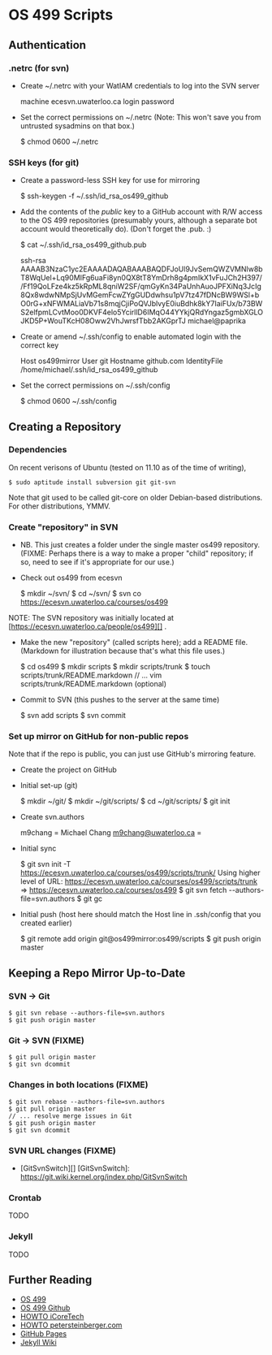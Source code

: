OS 499 Scripts
===============

Authentication
--------------

### .netrc (for svn)

* Create ~/.netrc with your WatIAM credentials to log into the SVN server

    machine ecesvn.uwaterloo.ca login <USERNAME> password <PASSWORD>

* Set the correct permissions on ~/.netrc (Note: This won't save you from untrusted sysadmins on that box.)

    $ chmod 0600 ~/.netrc

### SSH keys (for git)

* Create a password-less SSH key for use for mirroring

    $ ssh-keygen -f ~/.ssh/id_rsa_os499_github

* Add the contents of the _public_ key to a GitHub account with R/W access to the OS 499 repositories (presumably yours, although a separate bot account would theoretically do). (Don't forget the .pub. :)

    $ cat ~/.ssh/id_rsa_os499_github.pub

    ssh-rsa AAAAB3NzaC1yc2EAAAADAQABAAABAQDFJoUl9JvSemQWZVMNlw8bT8WqUel+Lq90MIFg6uaFi8yn0QX8tT8YmDrh8g4pmIkX1vFuJCh2H397//Ff19QoLFze4kz5kRpML8qniW2SF/qmGyKn34PaUnhAuoJPFXiNq3JcIg8Qx8wdwNMpSjUvMGemFcwZYgGUDdwhsu1pV7tz47fDNcBW9WSl+bO0rG+xNFWMALiaVb71s8mqjCjiPoQVJblvyE0iuBdhk8kY7IaiFUx/b73BWS2elfpmLCvtMoo0DKVF4elo5YcirllD6IMqO44YYkjQRdYngaz5gmbXGLOJKD5P+WouTKcH08Oww2VhJwrsfTbb2AKGprTJ michael@paprika

* Create or amend ~/.ssh/config to enable automated login with the correct key

    Host os499mirror
    User git
    Hostname github.com
    IdentityFile /home/michael/.ssh/id_rsa_os499_github

* Set the correct permissions on ~/.ssh/config

    $ chmod 0600 ~/.ssh/config

Creating a Repository
---------------------

### Dependencies

On recent verisons of Ubuntu (tested on 11.10 as of the time of writing),

    $ sudo aptitude install subversion git git-svn

Note that git used to be called git-core on older Debian-based distributions. For other distributions, YMMV.

### Create "repository" in SVN

* NB. This just creates a folder under the single master os499 repository. (FIXME: Perhaps there is a way to make a proper "child" repository; if so, need to see if it's appropriate for our use.)

* Check out os499 from ecesvn

    $ mkdir ~/svn/
    $ cd ~/svn/
    $ svn co https://ecesvn.uwaterloo.ca/courses/os499

NOTE: The SVN repository was initially located at [https://ecesvn.uwaterloo.ca/people/os499][] .

* Make the new "repository" (called scripts here); add a README file. (Markdown for illustration because that's what this file uses.)

    $ cd os499
    $ mkdir scripts
    $ mkdir scripts/trunk
    $ touch scripts/trunk/README.markdown
    // ... vim scripts/trunk/README.markdown (optional)

* Commit to SVN (this pushes to the server at the same time)

    $ svn add scripts
    $ svn commit

### Set up mirror on GitHub for non-public repos

Note that if the repo is public, you can just use GitHub's mirroring feature.

* Create the project on GitHub

* Initial set-up (git)

    $ mkdir ~/git/
    $ mkdir ~/git/scripts/
    $ cd ~/git/scripts/
    $ git init

* Create svn.authors

    m9chang = Michael Chang <m9chang@uwaterloo.ca>
    <WatIAM username> = <full name> <uwaterloo email wrapped in pointy brackets> 

* Initial sync

    $ git svn init -T https://ecesvn.uwaterloo.ca/courses/os499/scripts/trunk/
    Using higher level of URL: https://ecesvn.uwaterloo.ca/courses/os499/scripts/trunk => https://ecesvn.uwaterloo.ca/courses/os499
    $ git svn fetch --authors-file=svn.authors
    $ git gc

* Initial push (host here should match the Host line in .ssh/config that you created earlier)

    $ git remote add origin git@os499mirror:os499/scripts
    $ git push origin master

Keeping a Repo Mirror Up-to-Date
--------------------------------

### SVN -> Git

    $ git svn rebase --authors-file=svn.authors
    $ git push origin master

### Git -> SVN (FIXME)

    $ git pull origin master
    $ git svn dcommit

### Changes in both locations (FIXME)

    $ git svn rebase --authors-file=svn.authors
    $ git pull origin master
    // ... resolve merge issues in Git
    $ git push origin master
    $ git svn dcommit

### SVN URL changes (FIXME)

* [GitSvnSwitch][]
[GitSvnSwitch]: <https://git.wiki.kernel.org/index.php/GitSvnSwitch>

### Crontab

TODO

### Jekyll

TODO

Further Reading
---------------
* [OS 499][]
* [OS 499 Github][]
* [HOWTO iCoreTech][]
* [HOWTO petersteinberger.com][]
* [GitHub Pages][]
* [Jekyll Wiki][]

[OS 499]:                       <https://ece.uwaterloo.ca/~os499/>        "Official OS 499 Page"
[OS 499 Github]:                <http://os499.github.com>                 "OS 499 Page on GitHub"
[HOWTO iCoreTech]:              <http://www.icoretech.org/2009/08/how-to-mirror-a-svn-repository-on-github/> "How to mirror a SVN repository on GitHub (iCoreTech Research Labs)"
[HOWTO petersteinberger.com]:   <http://petersteinberger.com/2010/01/how-to-mirror-an-svn-repository-on-github/> "How to Mirror an SVN repository on GitHub (http://petersteinberger.com)"
[GitHub Pages]:                 <http://pages.github.com/>                "GitHub Pages"
[Jekyll Wiki]:                  <https://github.com/mojombo/jekyll/wiki>  "Jekyll Wiki"

